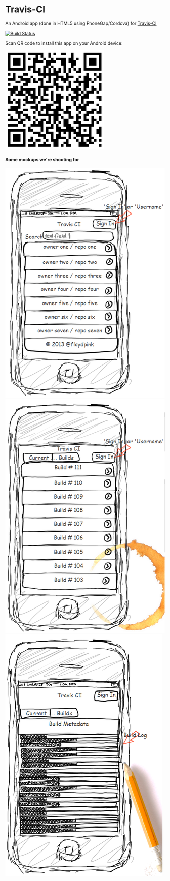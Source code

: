 Travis-CI
=========

An Android app (done in HTML5 using PhoneGap/Cordova) for [Travis-CI](https://travis-ci.org/)

[![Build Status](https://travis-ci.org/floydpink/Travis-CI.png?branch=master)](https://travis-ci.org/floydpink/Travis-CI)

Scan QR code to install this app on your Android device:

![Scan QR Code to Install](installer-qr-code.png)

 #### Some mockups we're shooting for
 
 ![Landing](mockups/landing.png) ![Builds History](mockups/all-builds.png) ![Single Build](mockups/single-build.png)